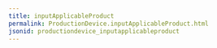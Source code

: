 ```yaml
---
title: inputApplicableProduct
permalink: ProductionDevice.inputApplicableProduct.html
jsonid: productiondevice_inputapplicableproduct
---
```

